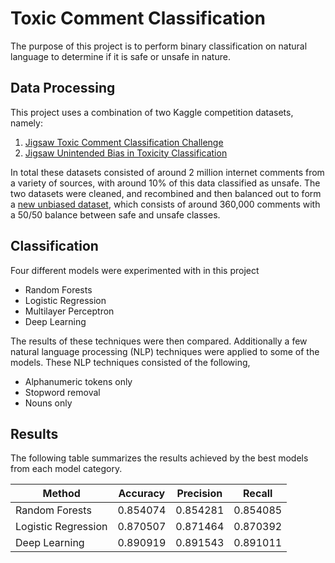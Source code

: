 # Toxic Comment Classification

The purpose of this project is to perform binary classification on natural language to determine if it is safe or unsafe in nature.

## Data Processing

This project uses a combination of two Kaggle competition datasets, namely:

1. [Jigsaw Toxic Comment Classification Challenge](https://www.kaggle.com/c/jigsaw-toxic-comment-classification-challenge)
2. [Jigsaw Unintended Bias in Toxicity Classification](https://www.kaggle.com/c/jigsaw-unintended-bias-in-toxicity-classification)

In total these datasets consisted of around 2 million internet comments from a variety of sources, with around 10% of this data classified as unsafe. The two datasets were cleaned, and recombined and then balanced out to form a [new unbiased dataset](data.csv), which consists of around 360,000 comments with a 50/50 balance between safe and unsafe classes.

## Classification

Four different models were experimented with in this project

- Random Forests
- Logistic Regression
- Multilayer Perceptron
- Deep Learning

The results of these techniques were then compared. Additionally a few natural language processing (NLP) techniques were applied to some of the models. These NLP techniques consisted of the following,

- Alphanumeric tokens only
- Stopword removal
- Nouns only

## Results

The following table summarizes the results achieved by the best models from each model category.

| Method              | Accuracy | Precision | Recall   |
| ------------------- | -------- | --------- | -------- |
| Random Forests      | 0.854074 | 0.854281  | 0.854085 |
| Logistic Regression | 0.870507 | 0.871464  | 0.870392 |
| Deep Learning       | 0.890919 | 0.891543  | 0.891011 |
